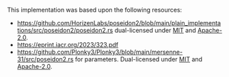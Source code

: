 This implementation was based upon the following resources:
- https://github.com/HorizenLabs/poseidon2/blob/main/plain_implementations/src/poseidon2/poseidon2.rs dual-licensed under [MIT](https://github.com/HorizenLabs/poseidon2/blob/main/LICENSE-MIT) and [Apache-2.0](https://github.com/HorizenLabs/poseidon2/blob/main/LICENSE-APACHE).
- https://eprint.iacr.org/2023/323.pdf
- https://github.com/Plonky3/Plonky3/blob/main/mersenne-31/src/poseidon2.rs for parameters. Dual-licensed under [MIT](https://github.com/Plonky3/Plonky3/blob/main/LICENSE-MIT) and [Apache-2.0](https://github.com/Plonky3/Plonky3/blob/main/LICENSE-APACHE).